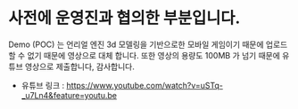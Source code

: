 # 사전에 운영진과 협의한 부분입니다.
Demo (POC) 는 언리얼 엔진 3d 모델링을 기반으로한 모바일 게임이기 때문에 업로드 할 수 없기 때문에 영상으로 대체 합니다. 
또한 영상의 용량도 100MB 가 넘기 때문에 유튜브 영상으로 제출합니다, 감사합니다.

- 유튜브 링크 : https://www.youtube.com/watch?v=uSTq-_u7Ln4&feature=youtu.be
